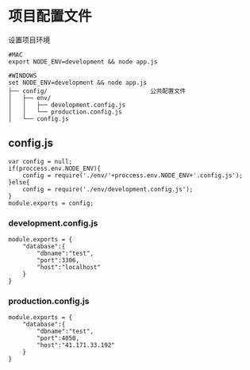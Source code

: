 # 项目配置文件

设置项目环境

```
#MAC
export NODE_ENV=development && node app.js

#WINDOWS
set NODE_ENV=development && node app.js
├── config/                             公共配置文件
│   ├── env/
│   │   ├── development.config.js
│   │   └── production.config.js
│   └── config.js
```

## config.js

```
var config = null;
if(proccess.env.NODE_ENV){
    config = require('./env/'+proccess.env.NODE_ENV+'.config.js');
}else{
    config = require('./env/development.config.js');
}
module.exports = config;
```

### development.config.js

```
module.exports = {
    "database":{
        "dbname":"test",
        "port":3306,
        "host":"localhost"
    }
}
```

### production.config.js

```
module.exports = {
    "database":{
        "dbname":"test",
        "port":4050,
        "host":"41.171.33.192"
    }
}
```


  
